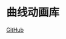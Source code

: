 # 曲线动画库

[GitHub](https://github.com/zengqingxiao/curveAnimation.git)
<!-- [Get Started](#quick-start) -->

<!-- 背景图片 -->

<!-- ![](_media/bg.png) -->

<!-- 背景色 -->

<!-- ![color](#f0f0f0) -->